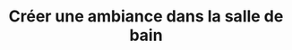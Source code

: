 ---
  template: 0
  type: "0"
  titre: "Créer une ambiance dans la salle de bain"
  titreMEA: "Créer une ambiance dans la salle de bain"
  surTitre: "Voyagez depuis votre pièce d’eau !"
  tempsLecture: "1 min"
  libelleType: "Article"
  url: "/c/magazine/inspirations-tendances/creer-une-ambiance-dans-la-salle-de-bain"
  thematiques: "Déco"
  piecesHabitation: "Salle de bain"
  produits: "Meuble de salle de bain,Vasque et lavabo"
  sujets: ""
  tags: "bain,vasque"
  visuelMea: 
    url: "/img/contrib/2bdd4da30021355a/grid_inspirationvenueailleurpourSDB_meublerio.jpg"
    alt: "grid_inspirationvenueailleurpourSDB_meublerio"
  visuelDesktop: 
    url: "/img/contrib/2bdd4da300213551/desktop_inspirationvenueailleurpourSDB_meublerio.jpg"
    alt: "desktop_inspirationvenueailleurpourSDB_meublerio"
  visuelMobile: 
    url: "/img/contrib/2bdd4da300213563/mobile_inspirationvenueailleurpourSDB_meublerio.jpg"
    alt: "mobile_inspirationvenueailleurpourSDB_meublerio"
  title: "Créer une ambiance dans la salle de bain"
  permalink: "articles//c/magazine/inspirations-tendances/creer-une-ambiance-dans-la-salle-de-bain"
  layout: "post"
  lang: "fr-fr"
---